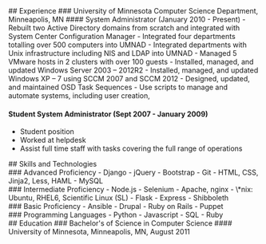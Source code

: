<div class='row' id='experience'>
<div class='col-xs-12'>
## Experience
### University of Minnesota Computer Science Department, Minneapolis, MN
#### System Administrator (January 2010 - Present)
- Rebuilt two Active Directory domains from scratch and integrated with System Center Configuration Manager
- Integrated four departments totalling over 500 computers into UMNAD
- Integrated departments with Unix infrastructure including NIS and LDAP into UMNAD
- Managed 5 VMware hosts in 2 clusters with over 100 guests
- Installed, managed, and updated Windows Server 2003 – 2012R2
- Installed, managed, and updated Windows XP – 7 using SCCM 2007 and SCCM 2012
- Designed, updated, and maintained OSD Task Sequences
- Use scripts to manage and automate systems, including user creation, <blah blah blah>


#### Student System Administrator (Sept 2007 - January 2009)
- Student position
- Worked at helpdesk
- Assist full time staff with tasks covering the full range of operations

<div id='skills' class='row'>
<div class='col-xs-12'>
## Skills and Technologies
<div id='advanced' class='proficiency col-xs-12 col-lg-6'>
### Advanced Proficiency
- Django
- jQuery
- Bootstrap
- Git
- HTML, CSS, Jinja2, Less, HAML
- MySQL
</div><!-- #advanced -->

<div id='intermediate' class='proficiency col-xs-12 col-lg-6'>
### Intermediate Proficiency
- Node.js
- Selenium
- Apache, nginx
- \*nix: Ubuntu, RHEL6, Scientific Linux (SL)
- Flask
- Express
- Shibboleth
</div><!-- #intermediate -->

<div id='basic' class='proficiency col-xs-12 col-lg-6'>
### Basic Proficiency
- Ansible
- Drupal
- Ruby on Rails
- Puppet
</div><!-- #basic -->

<div id='programming-languages' class='proficiency col-xs-12 col-lg-6'>
### Programming Languages
- Python
- Javascript
- SQL
- Ruby
</div><!-- #programming-lanagues -->
</div><!-- .col-xs-12 -->
</div><!-- #skills -->

<div id='education' class='row'>
<div class='col-xs-12'>
## Education
### Bachelor's of Science in Computer Science 
#### University of Minnesota, Minneapolis, MN, August 2011
</div><!-- .col-xs-12 -->
</div><!-- #education -->
